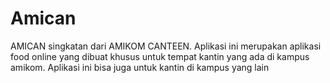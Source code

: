 # Amican
AMICAN singkatan dari AMIKOM CANTEEN. Aplikasi ini merupakan aplikasi food online yang dibuat khusus untuk tempat kantin yang ada di kampus amikom. Aplikasi ini bisa juga untuk kantin di kampus yang lain
